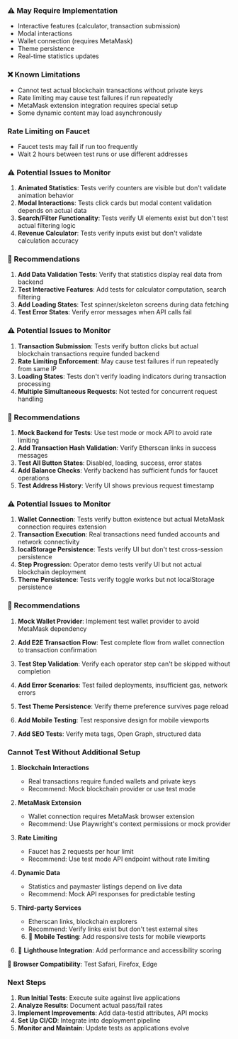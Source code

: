 ### ⚠️ May Require Implementation
- Interactive features (calculator, transaction submission)
- Modal interactions
- Wallet connection (requires MetaMask)
- Theme persistence
- Real-time statistics updates

### ❌ Known Limitations
- Cannot test actual blockchain transactions without private keys
- Rate limiting may cause test failures if run repeatedly
- MetaMask extension integration requires special setup
- Some dynamic content may load asynchronously


### Rate Limiting on Faucet
- Faucet tests may fail if run too frequently
- Wait 2 hours between test runs or use different addresses

### ⚠️ Potential Issues to Monitor

1. **Animated Statistics**: Tests verify counters are visible but don't validate animation behavior
2. **Modal Interactions**: Tests click cards but modal content validation depends on actual data
3. **Search/Filter Functionality**: Tests verify UI elements exist but don't test actual filtering logic
4. **Revenue Calculator**: Tests verify inputs exist but don't validate calculation accuracy

### 📝 Recommendations

1. **Add Data Validation Tests**: Verify that statistics display real data from backend
2. **Test Interactive Features**: Add tests for calculator computation, search filtering
3. **Add Loading States**: Test spinner/skeleton screens during data fetching
4. **Test Error States**: Verify error messages when API calls fail

### ⚠️ Potential Issues to Monitor

1. **Transaction Submission**: Tests verify button clicks but actual blockchain transactions require funded backend
2. **Rate Limiting Enforcement**: May cause test failures if run repeatedly from same IP
3. **Loading States**: Tests don't verify loading indicators during transaction processing
4. **Multiple Simultaneous Requests**: Not tested for concurrent request handling

### 📝 Recommendations

1. **Mock Backend for Tests**: Use test mode or mock API to avoid rate limiting
2. **Add Transaction Hash Validation**: Verify Etherscan links in success messages
3. **Test All Button States**: Disabled, loading, success, error states
4. **Add Balance Checks**: Verify backend has sufficient funds for faucet operations
5. **Test Address History**: Verify UI shows previous request timestamp


### ⚠️ Potential Issues to Monitor

1. **Wallet Connection**: Tests verify button existence but actual MetaMask connection requires extension
2. **Transaction Execution**: Real transactions need funded accounts and network connectivity
3. **localStorage Persistence**: Tests verify UI but don't test cross-session persistence
4. **Step Progression**: Operator demo tests verify UI but not actual blockchain deployment
5. **Theme Persistence**: Tests verify toggle works but not localStorage persistence

### 📝 Recommendations

1. **Mock Wallet Provider**: Implement test wallet provider to avoid MetaMask dependency
2. **Add E2E Transaction Flow**: Test complete flow from wallet connection to transaction confirmation
3. **Test Step Validation**: Verify each operator step can't be skipped without completion
4. **Add Error Scenarios**: Test failed deployments, insufficient gas, network errors
5. **Test Theme Persistence**: Verify theme preference survives page reload
6. **Add Mobile Testing**: Test responsive design for mobile viewports

5. **Add SEO Tests**: Verify meta tags, Open Graph, structured data


### Cannot Test Without Additional Setup

1. **Blockchain Interactions**
   - Real transactions require funded wallets and private keys
   - Recommend: Mock blockchain provider or use test mode

2. **MetaMask Extension**
   - Wallet connection requires MetaMask browser extension
   - Recommend: Use Playwright's context permissions or mock provider

3. **Rate Limiting**
   - Faucet has 2 requests per hour limit
   - Recommend: Use test mode API endpoint without rate limiting

4. **Dynamic Data**
   - Statistics and paymaster listings depend on live data
   - Recommend: Mock API responses for predictable testing

5. **Third-party Services**
   - Etherscan links, blockchain explorers
   - Recommend: Verify links exist but don't test external sites

   6. 🔄 **Mobile Testing**: Add responsive tests for mobile viewports
7. 🔄 **Lighthouse Integration**: Add performance and accessibility scoring

 🔄 **Browser Compatibility**: Test Safari, Firefox, Edge

 ### Next Steps

1. **Run Initial Tests**: Execute suite against live applications
2. **Analyze Results**: Document actual pass/fail rates
3. **Implement Improvements**: Add data-testid attributes, API mocks
4. **Set Up CI/CD**: Integrate into deployment pipeline
5. **Monitor and Maintain**: Update tests as applications evolve
